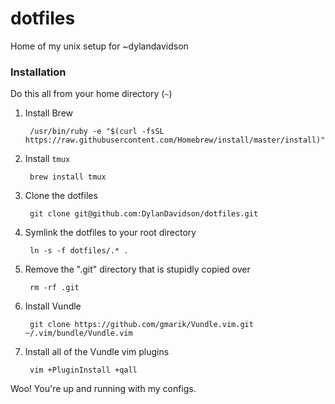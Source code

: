 # dotfiles
Home of my unix setup for ~dylandavidson

### Installation
Do this all from your home directory (`~`)

1. Install Brew

        /usr/bin/ruby -e "$(curl -fsSL https://raw.githubusercontent.com/Homebrew/install/master/install)"

1. Install `tmux`

        brew install tmux

1. Clone the dotfiles

        git clone git@github.com:DylanDavidson/dotfiles.git

1. Symlink the dotfiles to your root directory

        ln -s -f dotfiles/.* .

1. Remove the ".git" directory that is stupidly copied over

        rm -rf .git

1. Install Vundle

        git clone https://github.com/gmarik/Vundle.vim.git ~/.vim/bundle/Vundle.vim

1. Install all of the Vundle vim plugins

        vim +PluginInstall +qall

Woo! You're up and running with my configs.
